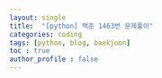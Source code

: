 ```yaml
---
layout: single
title:  "[python] 백준 1463번 문제풀이"
categories: coding
tags: [python, blog, baekjoon] 
toc : true
author_profile : false 
---
```

